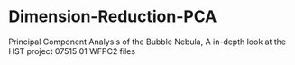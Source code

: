 # Dimension-Reduction-PCA
Principal Component Analysis of the Bubble Nebula, A in-depth look at the HST project 07515 01 WFPC2 files
